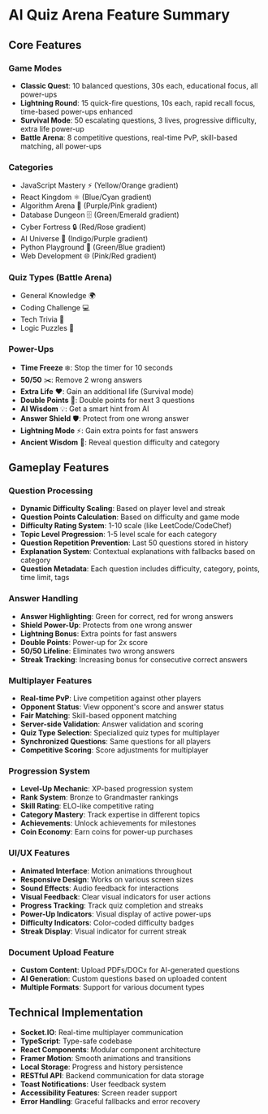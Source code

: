 # AI Quiz Arena Feature Summary

## Core Features

### Game Modes
- **Classic Quest**: 10 balanced questions, 30s each, educational focus, all power-ups
- **Lightning Round**: 15 quick-fire questions, 10s each, rapid recall focus, time-based power-ups enhanced
- **Survival Mode**: 50 escalating questions, 3 lives, progressive difficulty, extra life power-up
- **Battle Arena**: 8 competitive questions, real-time PvP, skill-based matching, all power-ups

### Categories
- JavaScript Mastery ⚡ (Yellow/Orange gradient)
- React Kingdom ⚛️ (Blue/Cyan gradient)
- Algorithm Arena 🧮 (Purple/Pink gradient)
- Database Dungeon 🗄️ (Green/Emerald gradient)
- Cyber Fortress 🔒 (Red/Rose gradient)
- AI Universe 🤖 (Indigo/Purple gradient)
- Python Playground 🐍 (Green/Blue gradient)
- Web Development 🌐 (Pink/Red gradient)

### Quiz Types (Battle Arena)
- General Knowledge 🌍
- Coding Challenge 💻
- Tech Trivia 🧠
- Logic Puzzles 🧩

### Power-Ups
- **Time Freeze** ❄️: Stop the timer for 10 seconds
- **50/50** ✂️: Remove 2 wrong answers
- **Extra Life** ❤️: Gain an additional life (Survival mode)
- **Double Points** 💎: Double points for next 3 questions
- **AI Wisdom** 💡: Get a smart hint from AI
- **Answer Shield** 🛡️: Protect from one wrong answer
- **Lightning Mode** ⚡: Gain extra points for fast answers
- **Ancient Wisdom** 🔮: Reveal question difficulty and category

## Gameplay Features

### Question Processing
- **Dynamic Difficulty Scaling**: Based on player level and streak
- **Question Points Calculation**: Based on difficulty and game mode
- **Difficulty Rating System**: 1-10 scale (like LeetCode/CodeChef)
- **Topic Level Progression**: 1-5 level scale for each category
- **Question Repetition Prevention**: Last 50 questions stored in history
- **Explanation System**: Contextual explanations with fallbacks based on category
- **Question Metadata**: Each question includes difficulty, category, points, time limit, tags

### Answer Handling
- **Answer Highlighting**: Green for correct, red for wrong answers
- **Shield Power-Up**: Protects from one wrong answer
- **Lightning Bonus**: Extra points for fast answers
- **Double Points**: Power-up for 2x score
- **50/50 Lifeline**: Eliminates two wrong answers
- **Streak Tracking**: Increasing bonus for consecutive correct answers

### Multiplayer Features
- **Real-time PvP**: Live competition against other players
- **Opponent Status**: View opponent's score and answer status
- **Fair Matching**: Skill-based opponent matching
- **Server-side Validation**: Answer validation and scoring
- **Quiz Type Selection**: Specialized quiz types for multiplayer
- **Synchronized Questions**: Same questions for all players
- **Competitive Scoring**: Score adjustments for multiplayer

### Progression System
- **Level-Up Mechanic**: XP-based progression system
- **Rank System**: Bronze to Grandmaster rankings
- **Skill Rating**: ELO-like competitive rating
- **Category Mastery**: Track expertise in different topics
- **Achievements**: Unlock achievements for milestones
- **Coin Economy**: Earn coins for power-up purchases

### UI/UX Features
- **Animated Interface**: Motion animations throughout
- **Responsive Design**: Works on various screen sizes
- **Sound Effects**: Audio feedback for interactions
- **Visual Feedback**: Clear visual indicators for user actions
- **Progress Tracking**: Track quiz completion and streaks
- **Power-Up Indicators**: Visual display of active power-ups
- **Difficulty Indicators**: Color-coded difficulty badges
- **Streak Display**: Visual indicator for current streak

### Document Upload Feature
- **Custom Content**: Upload PDFs/DOCx for AI-generated questions
- **AI Generation**: Custom questions based on uploaded content
- **Multiple Formats**: Support for various document types

## Technical Implementation
- **Socket.IO**: Real-time multiplayer communication
- **TypeScript**: Type-safe codebase
- **React Components**: Modular component architecture
- **Framer Motion**: Smooth animations and transitions
- **Local Storage**: Progress and history persistence
- **RESTful API**: Backend communication for data storage
- **Toast Notifications**: User feedback system
- **Accessibility Features**: Screen reader support
- **Error Handling**: Graceful fallbacks and error recovery
